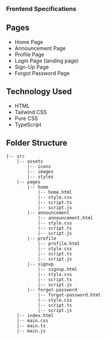 ### Frontend Specifications
## Pages

- Home Page
- Announcement Page
- Profile Page
- Login Page (landing page)
- Sign-Up Page
- Forgot Password Page

## Technology Used

- HTML
- Tailwind CSS
- Pure CSS
- TypeScript

## Folder Structure
```
|-- src
    |-- assets
        |-- icons
        |-- images
        |-- styles
    |-- pages
        |-- home
            |-- home.html
            |-- style.css
            |-- script.ts
            |-- script.js
        |-- announcement
            |-- announcement.html
            |-- style.css
            |-- script.ts
            |-- script.js
        |-- profile
            |-- profile.html
            |-- style.css
            |-- script.ts
            |-- script.js
        |-- signup
            |-- signup.html
            |-- style.css
            |-- script.ts
            |-- script.js
        |-- forgot-password
            |-- forgot-password.html
            |-- style.css
            |-- script.ts
            |-- script.js
    |-- index.html
    |-- main.css
    |-- main.ts
    |-- main.js
```

